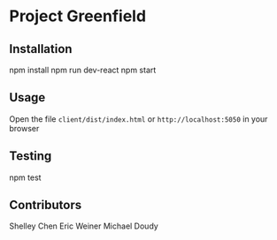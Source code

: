 # Project Greenfield

## Installation

npm install
npm run dev-react
npm start

## Usage

Open the file `client/dist/index.html` or `http://localhost:5050` in your browser

## Testing

npm test

## Contributors

Shelley Chen
Eric Weiner
Michael Doudy